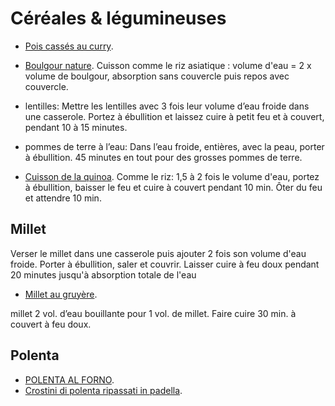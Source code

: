 # Céréales & légumineuses

 * [Pois cassés au curry](https://www.marmiton.org/recettes/recette_pois-casses-au-curry_68500.aspx).
 * [Boulgour nature](https://www.marmiton.org/recettes/recette_boulgour-nature_29441.aspx). Cuisson comme le riz asiatique : volume d'eau = 2 x volume de boulgour, absorption sans couvercle puis repos avec couvercle. 

 * lentilles: Mettre les lentilles avec 3 fois leur volume d’eau froide dans une casserole. Portez à ébullition et laissez cuire à petit feu et à couvert, pendant 10 à 15 minutes.
 * pommes de terre à l’eau: Dans l’eau froide, entières, avec la peau, porter à ébullition. 45 minutes en tout pour des grosses pommes de terre.

 * [Cuisson de la quinoa](https://www.marmiton.org/trucs-et-astuces/cuisson-quinoa-s3004193.html). Comme le riz: 1,5 à 2 fois le volume d'eau, portez à ébullition, baisser le feu et cuire à couvert pendant 10 min. Ôter du feu et attendre 10 min.

## Millet

Verser le millet dans une casserole puis ajouter 2 fois son volume d'eau froide. Porter à ébullition, saler et couvrir. Laisser cuire à feu doux pendant 20 minutes jusqu'à absorption totale de l'eau

 * [Millet au gruyère](https://www.marmiton.org/recettes/recette_millet-au-gruyere_14312.aspx).

 millet	2 vol. d’eau bouillante pour 1 vol. de millet.
 Faire cuire 30 min. à couvert à feu doux.

## Polenta

 * [POLENTA AL FORNO](https://blog.giallozafferano.it/allacciateilgrembiule/polenta-al-forno/).
 * [Crostini di polenta ripassati in padella](https://blog.giallozafferano.it/tmm/crostini-di-polenta-ripassati-in-padella/).
